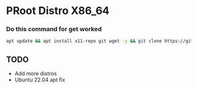 # PRoot Distro X86_64
### Do this command for get worked
```sh
apt update && apt install x11-repo git wget -y && git clone https://github.com/mcagabe19/proot-x86_64 && cd proot-x86_64 && bash ./runme.sh
```
## TODO
* Add more distros
* Ubuntu 22.04 apt fix

